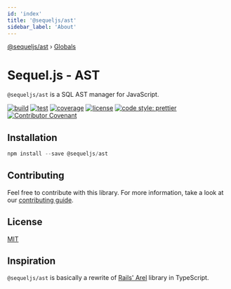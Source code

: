 ```yaml
---
id: 'index'
title: '@sequeljs/ast'
sidebar_label: 'About'
---
```


[@sequeljs/ast](index.md) › [Globals](globals.md)

# Sequel.js - AST

`@sequeljs/ast` is a SQL AST manager for JavaScript.

[![build](https://github.com/sequeljs/ast/workflows/build/badge.svg)](https://github.com/sequeljs/ast/)
[![test](https://github.com/sequeljs/ast/workflows/test/badge.svg)](https://github.com/sequeljs/ast/)
[![coverage](https://coveralls.io/repos/github/sequeljs/ast/badge.svg?branch=main)](https://coveralls.io/github/sequeljs/ast?branch=main)
[![license](https://img.shields.io/github/license/sequeljs/ast)](https://github.com/sequeljs/ast/blob/main/LICENSE.md)
[![code style: prettier](https://img.shields.io/badge/code_style-prettier-ff69b4.svg)](https://github.com/prettier/prettier)
[![Contributor Covenant](https://img.shields.io/badge/Contributor%20Covenant-v2.0%20adopted-ff69b4.svg)](CODE_OF_CONDUCT.md)

## Installation

```JavaScript
npm install --save @sequeljs/ast
```

## Contributing

Feel free to contribute with this library. For more information, take a look at
our
[contributing guide](https://github.com/sequeljs/ast/blob/main/CONTRIBUTING.md).

## License

[MIT](https://github.com/sequeljs/ast/blob/main/LICENSE)

## Inspiration

`@sequeljs/ast` is basically a rewrite of
[Rails' Arel](https://github.com/rails/rails/tree/v6.0.3.2/activerecord/lib/arel)
library in TypeScript.
